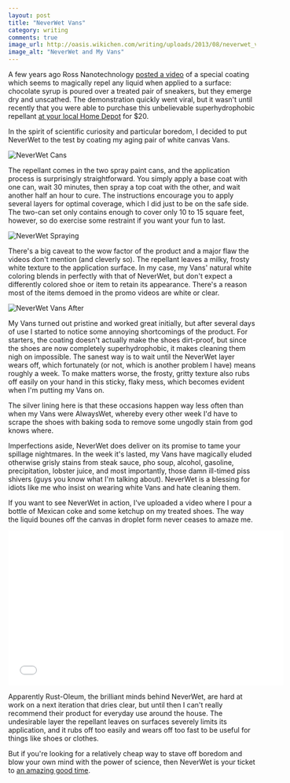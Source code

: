 ```yaml
---
layout: post
title: "NeverWet Vans"
category: writing
comments: true
image_url: http://oasis.wikichen.com/writing/uploads/2013/08/neverwet_vans.jpg
image_alt: "NeverWet and My Vans"
---
```


A few years ago Ross Nanotechnology [posted a video][video] of a special coating which seems to magically repel any liquid when applied to a surface: chocolate syrup is poured over a treated pair of sneakers, but they emerge dry and unscathed. The demonstration quickly went viral, but it wasn't until recently that you were able to purchase this unbelievable superhydrophobic repellant [at your local Home Depot][depot] for $20.

[video]: http://www.youtube.com/watch?v=7is6r6zXFDc
[depot]: http://www.homedepot.com/p/t/204216476

In the spirit of scientific curiosity and particular boredom, I decided to put NeverWet to the test by coating my aging pair of white canvas Vans.

![NeverWet Cans](http://oasis.wikichen.com/writing/uploads/2013/08/neverwet_cans.jpg)

The repellant comes in the two spray paint cans, and the application process is surprisingly straightforward. You simply apply a base coat with one can, wait 30 minutes, then spray a top coat with the other, and wait another half an hour to cure. The instructions encourage you to apply several layers for optimal coverage, which I did just to be on the safe side. The two-can set only contains enough to cover only 10 to 15 square feet, however, so do exercise some restraint if you want your fun to last.

![NeverWet Spraying](http://oasis.wikichen.com/writing/uploads/2013/08/neverwet_spraying.jpg)

There's a big caveat to the wow factor of the product and a major flaw the videos don't mention (and cleverly so). The repellant leaves a milky, frosty white texture to the application surface. In my case, my Vans' natural white coloring blends in perfectly with that of NeverWet, but don't expect a differently colored shoe or item to retain its appearance. There's a reason most of the items demoed in the promo videos are white or clear.

![NeverWet Vans After](http://oasis.wikichen.com/writing/uploads/2013/08/neverwet_vans_after.jpg)

My Vans turned out pristine and worked great initially, but after several days of use I started to notice some annoying shortcomings of the product. For starters, the coating doesn't actually make the shoes dirt-proof, but since the shoes are now completely superhydrophobic, it makes cleaning them nigh on impossible. The sanest way is to wait until the NeverWet layer wears off, which fortunately (or not, which is another problem I have) means roughly a week. To make matters worse, the frosty, gritty texture also rubs off easily on your hand in this sticky, flaky mess, which becomes evident when I'm putting my Vans on.

The silver lining here is that these occasions happen way less often than when my Vans were AlwaysWet, whereby every other week I'd have to scrape the shoes with baking soda to remove some ungodly stain from god knows where.

Imperfections aside, NeverWet does deliver on its promise to tame your spillage nightmares. In the week it's lasted, my Vans have magically eluded otherwise grisly stains from steak sauce, pho soup, alcohol, gasoline, precipitation, lobster juice, and most importantly, those damn ill-timed piss shivers (guys you know what I'm talking about). NeverWet is a blessing for idiots like me who insist on wearing white Vans and hate cleaning them.

If you want to see NeverWet in action, I've uploaded a video where I pour a bottle of Mexican coke and some ketchup on my treated shoes. The way the liquid bounes off the canvas in droplet form never ceases to amaze me.

<div class="video-container">
  <iframe width="560" height="315" src="//www.youtube.com/embed/MI9dH2px8_8?rel=0" frameborder="0"> </iframe>
</div>

Apparently Rust-Oleum, the brilliant minds behind NeverWet, are hard at work on a next iteration that dries clear, but until then I can't really recommend their product for everyday use around the house. The undesirable layer the repellant leaves on surfaces severely limits its application, and it rubs off too easily and wears off too fast to be useful for things like shoes or clothes.

But if you're looking for a relatively cheap way to stave off boredom and blow your own mind with the power of science, then NeverWet is your ticket to [an amazing good time](http://gizmodo.com/neverwet-review-the-magical-water-repelling-spray-is-812797429).